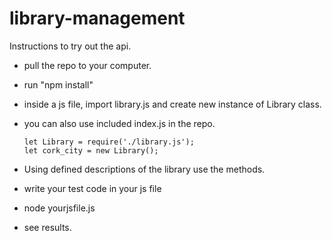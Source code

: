 # library-management

Instructions to try out the api.

* pull the repo to your computer.
* run "npm install"

* inside a js file, import library.js and create new instance of Library class.
* you can also use included index.js in the repo.

      let Library = require('./library.js');
      let cork_city = new Library();

* Using defined descriptions of the library use the methods. 
* write your test code in your js file
* node yourjsfile.js
* see results.
